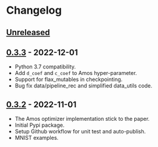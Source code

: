 # Changelog

<!--

Changelog follow the https://keepachangelog.com/ standard (at least the headers)

This allow to:

* auto-parsing release notes during the automated releases from github-action:
  https://github.com/marketplace/actions/pypi-github-auto-release
* Have clickable headers in the rendered markdown

To release a new version (e.g. from `1.0.0` -> `2.0.0`):

* Create a new `# [2.0.0] - YYYY-MM-DD` header and add the current
  `[Unreleased]` notes.
* At the end of the file:
  * Define the new link url:
  `[2.0.0]: https://github.com/google-research/jestimator/compare/v1.0.0...v2.0.0`
  * Update the `[Unreleased]` url: `v1.0.0...HEAD` -> `v2.0.0...HEAD`

-->

## [Unreleased]

## [0.3.3] - 2022-12-01

* Python 3.7 compatibility.
* Add `d_coef` and `c_coef` to Amos hyper-parameter.
* Support for flax_mutables in checkpointing.
* Bug fix data/pipeline_rec and simplified data_utils code.

## [0.3.2] - 2022-11-01

* The Amos optimizer implementation stick to the paper.
* Initial Pypi package.
* Setup Github workflow for unit test and auto-publish.
* MNIST examples.

[Unreleased]: https://github.com/google-research/jestimator/compare/v0.3.3...HEAD
[0.3.3]: https://github.com/google-research/jestimator/releases/tag/v0.3.3
[0.3.2]: https://github.com/google-research/jestimator/releases/tag/v0.3.2
